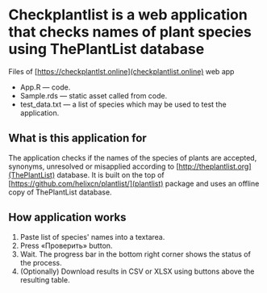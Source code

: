 # Checkplantlist is a web application that checks names of plant species using ThePlantList database
Files of [https://checkplantlst.online](checkplantlist.online) web app
- App.R — code.
- Sample.rds — static asset called from code.
- test_data.txt — a list of species which may be used to test the application.

## What is this application for
The application checks if the names of the species of plants are accepted, synonyms, unresolved or misapplied according to [http://theplantlist.org](ThePlantList) database. It is built on the top of [https://github.com/helixcn/plantlist/](plantlist) package and uses an offline copy of ThePlantList database.

## How application works
1. Paste list of species' names into a textarea.
2. Press «Проверить» button.
3. Wait. The progress bar in the bottom right corner shows the status of the process.
4. (Optionally) Download results in CSV or XLSX using buttons above the resulting table.
